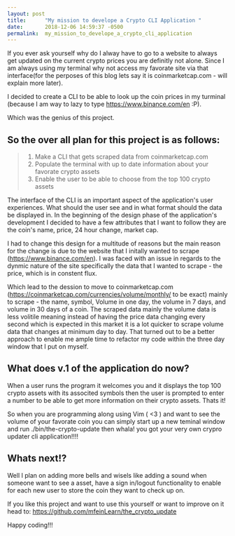 ```yaml
---
layout: post
title:      "My mission to develope a Crypto CLI Application "
date:       2018-12-06 14:59:37 -0500
permalink:  my_mission_to_develope_a_crypto_cli_application
---
```



If you ever ask yourself why do I alway have to go to a website to always get updated on the current crypto prices you are definitly not alone. Since I am always using my terminal why not access my favorate site via that interface(for the perposes of this blog lets say it is coinmarketcap.com - will explain more later).

I decided to create a CLI to be able to look up the coin prices in my turminal (because I am way to lazy to type https://www.binance.com/en :P). 

Which was the genius of this project.

## So the over all plan for this project is as follows:
> 1. Make a CLI that gets scraped data from coinmarketcap.com
> 2. Populate the terminal with up to date information about your favorate crypto assets
> 3. Enable the user to be able to choose from the top 100 crypto assets

The interface of the CLI is an important aspect of the application's user experiences. What should the user see and in what format should the data be displayed in. In the beginning of the design phase of the application's development I decided to have a few attributes that I want to follow they are the coin's name, price, 24 hour change, market cap.

I had to change this design for a multitude of reasons but the main reason for the change is due to the website that I initally wanted to scrape (https://www.binance.com/en). I was faced with an issue in regards to the dynmic nature of the site specifically the data that I wanted to scrape - the price, which is in constent flux.

Which lead to the dession to move to coinmarketcap.com (https://coinmarketcap.com/currencies/volume/monthly/ to be exact) mainly to scrape - the name,  symbol, Volume in one day, the volume in 7 days, and volume in 30 days of a coin. The scraped data mainly the volume data is less volitile meaning instead of having the price data changing every second which is expected in this market it is a lot quicker to scrape volume data that changes at minimum day to day. That turned out to be a better approach to enable me ample time to refactor my code within the three day window that I put on myself.

## What does v.1 of the application do now?
When a user runs the program it welcomes you and it displays the top 100 crypto assets with its associted symbols then the user is prompted to enter a number to be able to get more information on their crypto assets. Thats it!

So when you are programming along using Vim ( <3 ) and want to see the volume of your favorate coin you can simply start up a new teminal window and run ./bin/the-crypto-update then whala! you got your very own crypro updater cli application!!!!


## Whats next!? 
Well I plan on adding more bells and wisels like adding a sound when someone want to see a asset, have a sign in/logout functionality to enable for each new user to store the coin they want to check up on. 

If you like this project and want to use this yourself or want to improve on it head to: https://github.com/mfeinLearn/the_crypto_update 

Happy coding!!!








